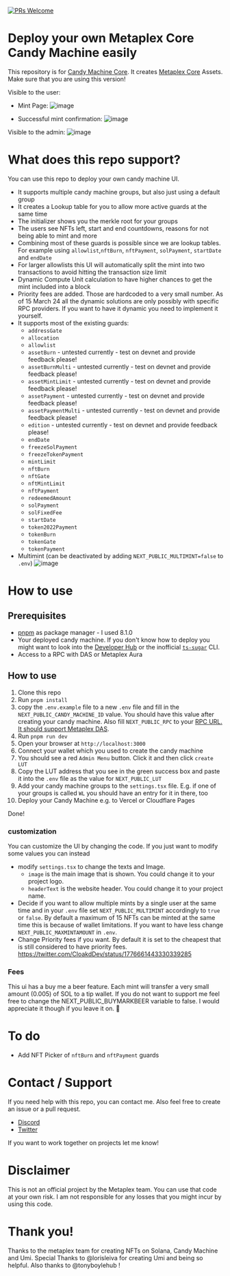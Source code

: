 [![PRs Welcome](https://img.shields.io/badge/PRs-welcome-brightgreen.svg?style=flat-square)](https://makeapullrequest.com)

# Deploy your own Metaplex Core Candy Machine easily
This repository is for [Candy Machine Core](https://developers.metaplex.com/core-candy-machine). It creates [Metaplex Core](https://developers.metaplex.com/core) Assets. Make sure that you are using this version!

Visible to the user:

- Mint Page:
![image](https://github.com/MarkSackerberg/umi-cmv3-ui-inofficial/assets/93528482/0ac70bda-5eee-4f6a-8035-ccf127fffc80)

- Successful mint confirmation:
![image](https://github.com/MarkSackerberg/umi-cmv3-ui-inofficial/assets/93528482/7e671345-914a-4d22-bf9f-763006a66560) 

Visible to the admin:
![image](https://github.com/MarkSackerberg/cmv4-ui-inofficial/assets/93528482/4ff406a7-480b-40d2-b709-c32f678f2d3d)

# What does this repo support?
You can use this repo to deploy your own candy machine UI. 
- It supports multiple candy machine groups, but also just using a default group
- It creates a Lookup table for you to allow more active guards at the same time
- The initializer shows you the merkle root for your groups
- The users see NFTs left, start and end countdowns, reasons for not being able to mint and more
- Combining most of these guards is possible since we are lookup tables. For example using `allowlist`,`nftBurn`, `nftPayment`, `solPayment`, `startDate` and `endDate`
- For larger allowlists this UI will automatically split the mint into two transactions to avoid hitting the transaction size limit
- Dynamic Compute Unit calculation to have higher chances to get the mint included into a block
- Priority fees are added. Those are hardcoded to a very small number. As of 15 March 24 all the dynamic solutions are only possibly with specific RPC providers. If you want to have it dynamic you need to implement it yourself.
- It supports most of the existing guards:
  - `addressGate`
  - `allocation`
  - `allowlist`
  - `assetBurn` - untested currently - test on devnet and provide feedback please!
  - `assetBurnMulti` - untested currently - test on devnet and provide feedback please!
  - `assetMintLimit` - untested currently - test on devnet and provide feedback please!
  - `assetPayment` - untested currently - test on devnet and provide feedback please!
  - `assetPaymentMulti` - untested currently - test on devnet and provide feedback please!
  - `edition` - untested currently - test on devnet and provide feedback please!
  - `endDate`
  - `freezeSolPayment`
  - `freezeTokenPayment`
  - `mintLimit`
  - `nftBurn`
  - `nftGate`
  - `nftMintLimit`
  - `nftPayment`
  - `redeemedAmount`
  - `solPayment`
  - `solFixedFee`
  - `startDate`
  - `token2022Payment`
  - `tokenBurn`
  - `tokenGate`
  - `tokenPayment`
- Multimint (can be deactivated by adding `NEXT_PUBLIC_MULTIMINT=false` to `.env`)
![image](https://github.com/MarkSackerberg/umi-cmv3-ui-inofficial/assets/93528482/0deada11-73c5-4b81-967d-6313b78739a5)

# How to use
## Prerequisites
- [pnpm](https://pnpm.io/installation) as package manager - I used 8.1.0
- Your deployed candy machine. If you don't know how to deploy you might want to look into the [Developer Hub](https://developers.metaplex.com/core-candy-machine/create) or the inofficial [`ts-sugar`](https://github.com/cryptorrivem/ts-sugar) CLI.
- Access to a RPC with DAS or Metaplex Aura

## How to use
1. Clone this repo
2. Run `pnpm install`
3. copy the `.env.example` file to a new `.env` file and fill in the `NEXT_PUBLIC_CANDY_MACHINE_ID` value. You should have this value after creating your candy machine. Also fill `NEXT_PUBLIC_RPC` to your [RPC URL. It should support Metaplex DAS](https://developers.metaplex.com/rpc-providers).
3. Run `pnpm run dev`
4. Open your browser at `http://localhost:3000`
5. Connect your wallet which you used to create the candy machine
6. You should see a red `Admin Menu` button. Click it and then click `create LUT`
7. Copy the LUT address that you see in the green success box and paste it into the `.env` file as the value for `NEXT_PUBLIC_LUT`
8. Add your candy machine groups to the `settings.tsx` file.  E.g. if one of your groups is called `WL` you should have an entry for it in there, too
9. Deploy your Candy Machine e.g. to Vercel or Cloudflare Pages

Done!

### customization
You can customize the UI by changing the code. If you just want to modify some values you can instead
- modify `settings.tsx` to change the texts and Image. 
  - `image` is the main image that is shown. You could change it to your project logo.
  - `headerText` is the website header. You could change it to your project name.
- Decide if you want to allow multiple mints by a single user at the same time and in your `.env` file set `NEXT_PUBLIC_MULTIMINT` accordingly to `true` or `false`. By default a maximum of 15 NFTs can be minted at the same time this is because of wallet limitations. If you want to have less change `NEXT_PUBLIC_MAXMINTAMOUNT` in `.env`.
- Change Priority fees if you want. By default it is set to the cheapest that is still considered to have priority fees. https://twitter.com/CloakdDev/status/1776661443330339285

### Fees
This ui has a buy me a beer feature. Each mint will transfer a very small amount (0.005) of SOL to a tip wallet. If you do not want to support me feel free to change the NEXT_PUBLIC_BUYMARKBEER variable to false. I would appreciate it though if you leave it on. 🍻

# To do
- Add NFT Picker of `nftBurn` and `nftPayment` guards

# Contact / Support
If you need help with this repo, you can contact me. Also feel free to create an issue or a pull request.
- [Discord](https://discordapp.com/users/marksackerberg)
- [Twitter](https://twitter.com/MarkSackerberg)

If you want to work together on projects let me know!

# Disclaimer
This is not an official project by the Metaplex team. You can use that code at your own risk. I am not responsible for any losses that you might incur by using this code.

# Thank you!
Thanks to the metaplex team for creating NFTs on Solana, Candy Machine and Umi. Special Thanks to @lorisleiva for creating Umi and being so helpful. Also thanks to @tonyboylehub !

